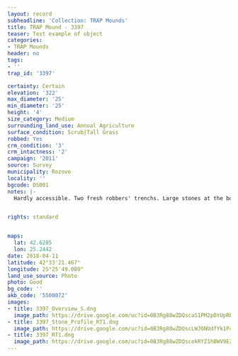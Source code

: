 ```yaml
---
layout: record
subheadline: 'Collection: TRAP Mounds'
title: TRAP Mound - 3397
teaser: Test example of object
categories:
- TRAP Mounds
header: no
tags:
- ''
trap_id: '3397'

certainty: Certain
elevation: '322'
max_diameter: '25'
min_diameter: '25'
height: '4'
size_category: Medium
surrounding_land_use: Annual Agriculture
surface_condition: Scrub|Tall Grass
robbed: Yes
crm_condition: '3'
crm_intactness: '2'
campaign: '2011'
source: Survey
municipality: Rozovo
locality: ''
bgcode: DS001
notes: |-
  Hardly accessible. Two fresh robbers' trenchs. Large stones at the bottom (probably from the chamber).


rights: standard


maps:
  lat: 42.6285
  lon: 25.2442
date: 2018-04-11
latitude: 42°33'21.467"
longitude: 25°25'49.089"
land_use_source: Photo
photo: Good
bg_code: ''
akb_code: '5500072'
images:
- title: 3397_Overview_S.dng
  image_path: https://drive.google.com/uc?id=0B3Rg88wZDQscaS1PM2pOYUpRbnM
- title: 3397_Stone_Profile_RT1.dng
  image_path: https://drive.google.com/uc?id=0B3Rg88wZDQscLWJ6NUdfYk1PcG8
- title: 3397_RT1.dng
  image_path: https://drive.google.com/uc?id=0B3Rg88wZDQscekRYZ1hBWV9EZGs
---
```


